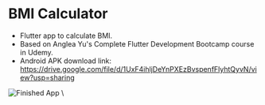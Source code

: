 # BMI Calculator 

- Flutter app to calculate BMI.
- Based on Anglea Yu's Complete Flutter Development Bootcamp course in Udemy.
- Android APK download link: https://drive.google.com/file/d/1UxF4ihljDeYnPXEzBvspenfFlyhtQyvN/view?usp=sharing

![Finished App](https://github.com/londonappbrewery/Images/blob/master/bmi-calc-demo.gif)
\
